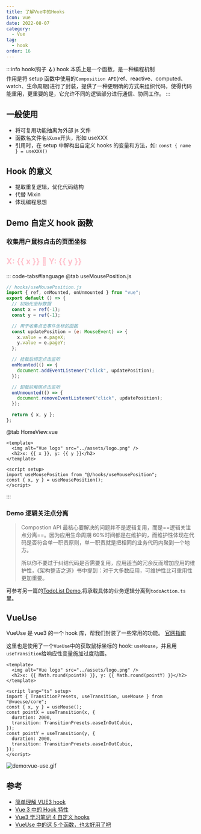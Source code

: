 ```yaml
---
title: 了解Vue中的Hooks
icon: vue
date: 2022-08-07
category:
  - Vue
tag:
  - hook
order: 16
---
```


<script setup>
import useMousePosition from '@Hooks/useMousePosition'
const { x, y } = useMousePosition()
</script>

:::info hook(钩子 🪝)
hook 本质上是一个函数，是一种编程机制  
作用是将 setup 函数中使用的`Composition API`(ref、reactive、computed、watch、生命周期)进行了封装，提供了一种更明确的方式来组织代码，使得代码能重用，更重要的是，它允许不同的逻辑部分进行通信、协同工作。
:::

## 一般使用

- 将可复用功能抽离为外部 js 文件
- 函数名文件名以`use`开头，形如 useXXX
- 引用时，在 setup 中解构出自定义 hooks 的变量和方法，如: `const { name } = useXXX()`

## Hook 的意义

- 提取重复逻辑，优化代码结构
- 代替 Mixin
- 体现编程思想

## Demo 自定义 hook 函数

### 收集用户鼠标点击的页面坐标

<h2 style="color:pink">X: {{ x }} 💚 Y: {{ y }}</h2>

::: code-tabs#language
@tab useMousePosition.js

```js
// hooks/useMousePosition.js
import { ref, onMounted, onUnmounted } from "vue";
export default () => {
  // 初始化坐标数据
  const x = ref(-1);
  const y = ref(-1);

  // 用于收集点击事件坐标的函数
  const updatePosition = (e: MouseEvent) => {
    x.value = e.pageX;
    y.value = e.pageY;
  };

  // 挂载后绑定点击监听
  onMounted(() => {
    document.addEventListener("click", updatePosition);
  });

  // 卸载前解绑点击监听
  onUnmounted(() => {
    document.removeEventListener("click", updatePosition);
  });

  return { x, y };
};
```

@tab HomeView.vue

```vue
<template>
  <img alt="Vue logo" src="../assets/logo.png" />
  <h2>x: {{ x }}, y: {{ y }}</h2>
</template>

<script setup>
import useMousePosition from "@/hooks/useMousePosition";
const { x, y } = useMousePosition();
</script>
```

:::

### Demo 逻辑关注点分离

> Compostion API 最核心要解决的问题并不是逻辑复用，而是==逻辑关注点分离==。因为应用生命周期 60%时间都是在维护的，而维护性体现在代码是否符合单一职责原则，单一职责就是把相同的业务代码内聚到一个地方。
>
> 所以你不要过于纠结代码是否需要复用，应用适当的冗余反而增加应用的维护性，《架构整洁之道》书中提到：对于大多数应用，可维护性比可重用性更加重要。

可参考另一篇的[TodoList Demo](https://w2gd.top/code/ts/vue+ts%E5%AE%9E%E7%8E%B0TodoList.html),将承载具体的业务逻辑分离到`todoAction.ts`里。

## VueUse

VueUse 是 vue3 的一个 hook 库，帮我们封装了一些常用的功能。
[官网指南](https://vueuse.org/guide/)

这里也是使用了一个`VueUse`中的获取鼠标坐标的 hook: `useMouse`，并且用`useTransition`给响应性变量施加过度动画。

```vue
<template>
  <img alt="Vue logo" src="../assets/logo.png" />
  <h2>x: {{ Math.round(pointX) }}, y: {{ Math.round(pointY) }}</h2>
</template>

<script lang="ts" setup>
import { TransitionPresets, useTransition, useMouse } from "@vueuse/core";
const { x, y } = useMouse();
const pointX = useTransition(x, {
  duration: 2000,
  transition: TransitionPresets.easeInOutCubic,
});
const pointY = useTransition(y, {
  duration: 2000,
  transition: TransitionPresets.easeInOutCubic,
});
</script>
```

![demo:vue-use.gif](https://riddler.oss-cn-shanghai.aliyuncs.com/blog/vue-use.gif)

## 参考

- [简单理解 VUE3 hook](https://zhuanlan.zhihu.com/p/462631261)
- [Vue 3 中的 Hook 特性](https://juejin.cn/post/7016955285784756255)
- [Vue3 学习笔记 4 自定义 hooks](https://qdmana.com/2022/207/202207261252551584.html#1_hooks_5)
- [VueUse 中的这 5 个函数，也太好用了吧](https://www.vue-js.com/topic/6114829f120d99003158dad7)
